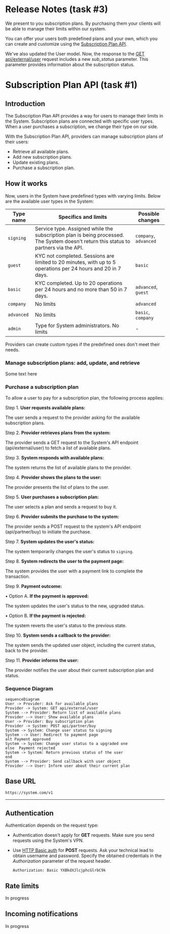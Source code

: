 
# Release Notes (task #3)

We present to you subscription plans. By purchasing them your clients will be able to manage their limits within our system.

You can offer your users both predefined plans and your own, which you can create and customize using the [Subscription Plan API](https://app.swaggerhub.com/apis/ALEXEY0127/subscription-plan_api/1.0.0).

We've also updated the User model. Now, the response to the [GET api/external/user](https://app.swaggerhub.com/apis/ALEXEY0127/subscription-plan_api/1.0.0) request includes a new *sub_status* parameter. This parameter provides information about the subscription status.


# Subscription Plan API (task #1)

## Introduction

The Subscription Plan API provides a way for users to manage their limits in the System. Subscription plans are connected with specific user types. When a user purchases a subscription, we change their type on our side.

With the Subscription Plan API, providers can manage subscription plans of their users: 

- Retrieve all available plans.
- Add new subscription plans.
- Update existing plans.
- Purchase a subscription plan.

## How it works

Now, users in the System have predefined types with varying limits. Below are the available user types in the System:


|Type name     |Specifics and limits                       |Possible changes                         |
|----------------|-------------------------------|-----------------------------|
|`signing`           |Service type. Assigned while the subscription plan is being processed. The System doesn't return this status to partners via the API.|`company`, `advanced`             |
|`guest`           |KYC not completed. Sessions are limited to 20 minutes, with up to 5 operations per 24 hours and 20 in 7 days.|`basic`            |
|`basic`           |KYC completed. Up to 20 operations per 24 hours and no more than 50 in 7 days.|`advanced`, `guest`            |`advanced`, `guest`
|`company`         |No limits|`advanced`|
|`advanced`        |No limits|`basic`, `company`|
|`admin`        |Type for System administrators. No limits|-|

Providers can create custom types if the predefined ones don't meet their needs.

### Manage subscription plans: add, update, and retrieve

Some text here


### Purchase a subscription plan

To allow a user to pay for a subscription plan, the following process applies:

Step 1.  **User requests available plans:**

The user sends a request to the provider asking for the available subscription plans.

Step 2.  **Provider retrieves plans from the system:**

The provider sends a GET request to the System's API endpoint (api/external/user) to fetch a list of available plans.

Step 3.  **System responds with available plans:**

The system returns the list of available plans to the provider.

Step 4.  **Provider shows the plans to the user:**

The provider presents the list of plans to the user.

Step 5.  **User purchases a subscription plan:**

The user selects a plan and sends a request to buy it.

Step 6.  **Provider submits the purchase to the system:**

The provider sends a POST request to the system's API endpoint (api/partner/buy) to initiate the purchase.

Step 7.  **System updates the user's status:**

The system temporarily changes the user's status to `signing`.

Step 8.  **System redirects the user to the payment page:**

The system provides the user with a payment link to complete the transaction.

Step 9.  **Payment outcome:**

• Option A.  **If the payment is approved:**

The system updates the user's status to the new, upgraded status.

• Option B. **If the payment is rejected:**

The system reverts the user's status to the previous state.

Step 10.  **System sends a callback to the provider:**

The system sends the updated user object, including the current status, back to the provider.

Step 11.  **Provider informs the user:**

The provider notifies the user about their current subscription plan and status.

### Sequence Diagram

```mermaid
sequenceDiagram
User -> Provider: Ask for available plans
Provider -> System: GET api/external/user
System --> Provider: Return list of available plans
Provider --> User: Show available plans
User -> Provider: Buy subscription plan
Provider -> System: POST api/partner/buy
System -> System: Change user status to signing
System --> User: Redirect to payment page
alt Payment approved
System -> System: Change user status to a upgraded one
else  Payment rejected
System -> System: Return previous status of the user
end
System --> Provider: Send callback with user object
Provider --> User: Inform user about their current plan
```

## Base URL

`https://system.com/v1`

---

## Authentication 

Authentication depends on the request type:

* Authentication doesn't apply for **GET** requests. Make sure you send requests using the System's VPN.

* Use [HTTP Basic auth](https://en.wikipedia.org/wiki/Basic_access_authentication) for **POST** requests. Ask your technical lead to obtain username and password. Specify the obtained credentials in the *Authorization* parameter of the request header.

    ```curl
    Authorization: Basic YXBkdXJlcjphcGlrbC9k 
    ```
## Rate limits

In progress

## Incoming notifications

In progress
